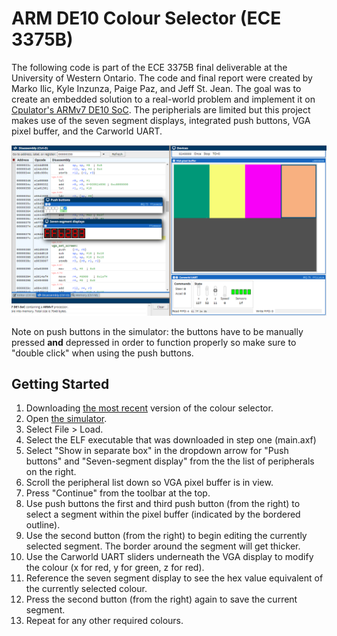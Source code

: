 # ARM DE10 Colour Selector (ECE 3375B)
The following code is part of the ECE 3375B final deliverable at the University of Western Ontario. The code and final report were created by Marko Ilic, Kyle Inzunza, Paige Paz, and Jeff St. Jean. The goal was to create an embedded solution to a real-world problem and implement it on [Cpulator's ARMv7 DE10 SoC](https://cpulator.01xz.net/?sys=arm-de1soc). The peripherials are limited but this project makes use of the seven segment displays, integrated push buttons, VGA pixel buffer, and the Carworld UART.

![](images/colour-picker.png)

Note on push buttons in the simulator: the buttons have to be manually pressed **and** depressed in order to function properly so make sure to "double click" when using the push buttons.

## Getting Started
1. Downloading [the most recent](https://github.com/jeffstjean/arm-vga-de10/releases/latest/download/main.axf) version of the colour selector.
2. Open [the simulator](https://cpulator.01xz.net/?sys=arm-de1soc).
3. Select File > Load.
4. Select the ELF executable that was downloaded in step one (main.axf)
5. Select "Show in separate box" in the dropdown arrow for "Push buttons" and "Seven-segment display" from the the list of peripherals on the right.
6. Scroll the peripheral list down so VGA pixel buffer is in view.
7. Press "Continue" from the toolbar at the top.
8. Use push buttons the first and third push button (from the right) to select a segment within the pixel buffer (indicated by the bordered outline).
9. Use the second button (from the right) to begin editing the currently selected segment. The border around the segment will get thicker.
10. Use the Carworld UART sliders underneath the VGA display to modify the colour (x for red, y for green, z for red).
11. Reference the seven segment display to see the hex value equivalent of the currently selected colour.
12. Press the second button (from the right) again to save the current segment.
13. Repeat for any other required colours.